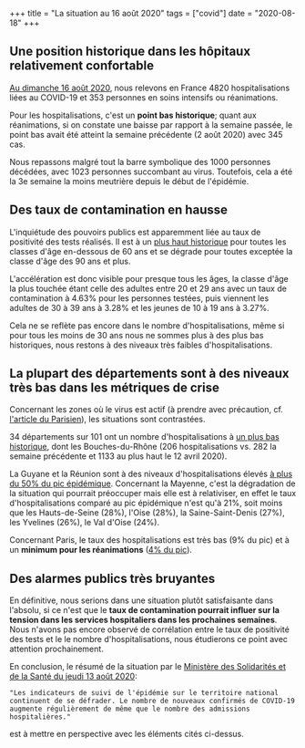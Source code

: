 +++
title = "La situation au 16 août 2020"
tags = ["covid"]
date = "2020-08-18"
+++


## Une position historique dans les hôpitaux relativement confortable

<a href="../h1basic/" target="_blank">Au dimanche 16 août 2020</a>, nous relevons en France 4820 hospitalisations liées au COVID-19 et 353 personnes en soins intensifs ou réanimations.

Pour les hospitalisations, c'est un **point bas historique**; quant aux réanimations, si on constate une baisse par rapport à la semaine passée, le point bas avait été atteint la semaine précédente (2 août 2020) avec 345 cas.

Nous repassons malgré tout la barre symbolique des 1000 personnes décédées, avec 1023 personnes succombant au virus. Toutefois, cela a été la 3e semaine la moins meutrière depuis le début de l'épidémie.


## Des taux de contamination en hausse

L'inquiétude des pouvoirs publics est apparemment liée au taux de positivité des tests réalisés. Il est à un <a href="../sp13/" target="_blank">plus haut historique</a> pour toutes les classes d'âge en-dessous de 60 ans et se dégrade pour toutes exceptée la classe d'âge des 90 ans et plus.

L'accélération est donc visible pour presque tous les âges, la classe d'âge la plus touchée étant celle des adultes entre 20 et 29 ans avec un taux de contamination à 4.63% pour les personnes testées, puis viennent les adultes de 30 à 39 ans à 3.28% et les jeunes de 10 à 19 ans à 3.27%.

Cela ne se reflète pas encore dans le nombre d'hospitalisations, même si pour tous les moins de 30 ans nous ne sommes plus à des plus bas historiques, nous restons à des niveaux très faibles d'hospitalisations.


## La plupart des départements sont à des niveaux très bas dans les métriques de crise

Concernant les zones où le virus est actif (à prendre avec précaution, cf. <a href="https://www.leparisien.fr/societe/covid-19-ces-deux-failles-qui-biaisent-le-nombre-reel-de-nouveaux-cas-a-paris-14-08-2020-8367897.php" target="_blank">l'article du Parisien</a>), les situations sont contrastées.

34 départements sur 101 ont un nombre d'hospitalisations à <a href="../h1hostp/" target="_blank">un plus bas historique</a>, dont les Bouches-du-Rhône (206 hospitalisations vs. 282 la semaine précédente et 1133 au plus haut le 12 avril 2020).

La Guyane et la Réunion sont à des niveaux d'hospitalisations élevés <a href="../h1hosp2/" target="_blank">à plus du 50% du pic épidémique</a>. Concernant la Mayenne, c'est la dégradation de la situation qui pourrait préoccuper mais elle est à relativiser, en effet le taux d'hospitalisations comparé au pic épidémique n'est qu'à 21%, soit moins que les Hauts-de-Seine (28%), l'Oise (28%), la Saine-Saint-Denis (27%), les Yvelines (26%), le Val d'Oise (24%).

Concernant Paris, le taux des hospitalisations est très bas (9% du pic) et à un **minimum pour les réanimations** (<a href="../h1rea2/" target="_blank">4% du pic</a>).


## Des alarmes publics très bruyantes

En définitive, nous serions dans une situation plutôt satisfaisante dans l'absolu, si ce n'est que le **taux de contamination pourrait influer sur la tension dans les services hospitaliers dans les prochaines semaines**. Nous n'avons pas encore observé de corrélation entre le taux de positivité des tests et le le nombre d'hospitalisations, nous étudierons ce point avec attention prochainement.

En conclusion, le résumé de la situation par le <a href="https://solidarites-sante.gouv.fr/actualites/presse/communiques-de-presse/article/point-de-situation-covid-19-communique-de-presse-du-13-aout-2020" target="_blank">Ministère des Solidarités et de la Santé du jeudi 13 août 2020</a>:
    
    "Les indicateurs de suivi de l'épidémie sur le territoire national continuent de se défrader. Le nombre de nouveaux confirmés de COVID-19 augmente régulièrement de même que le nombre des admissions hospitalières."

est à mettre en perspective avec les éléments cités ci-dessus.

